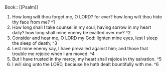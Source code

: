  Book:: [[Psalm]]
 1. How long wilt thou forget me, O LORD? for ever? how long wilt thou hide thy face from me? ^1
 2. How long shall I take counsel in my soul, having sorrow in my heart daily? how long shall mine enemy be exalted over me? ^2
 3. Consider and hear me, O LORD my God: lighten mine eyes, lest I sleep the sleep of death; ^3
 4. Lest mine enemy say, I have prevailed against him; and those that trouble me rejoice when I am moved. ^4
 5. But I have trusted in thy mercy; my heart shall rejoice in thy salvation. ^5
 6. I will sing unto the LORD, because he hath dealt bountifully with me. ^6
